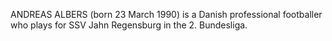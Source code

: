 ANDREAS ALBERS (born 23 March 1990) is a Danish professional footballer who plays for SSV Jahn Regensburg in the 2. Bundesliga.
